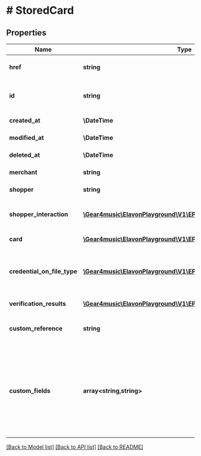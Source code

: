 # # StoredCard

## Properties

Name | Type | Description | Notes
------------ | ------------- | ------------- | -------------
**href** | **string** | StoredCard [Resource URL](#section/Overview/Values) (self link). | [optional] [readonly]
**id** | **string** | StoredCard [Resource ID](#section/Overview/Values) assigned by server. | [optional] [readonly]
**created_at** | **\DateTime** | Creation timestamp. | [optional] [readonly]
**modified_at** | **\DateTime** | Modification timestamp. | [optional] [readonly]
**deleted_at** | **\DateTime** | Deletion timestamp. | [optional] [readonly]
**merchant** | **string** | Merchant [Resource URL](#section/Overview/Values) | [optional] [readonly]
**shopper** | **string** | Shopper [Resource URL](#section/Overview/Values) | [optional] [readonly]
**shopper_interaction** | [**\Gear4music\ElavonPlayground\V1\EPG\Model\ShopperInteraction**](ShopperInteraction.md) | Shopper interaction, defaults to &#39;ecommerce&#39; | [optional]
**card** | [**\Gear4music\ElavonPlayground\V1\EPG\Model\Card**](Card.md) | Card details | [optional] [readonly]
**credential_on_file_type** | [**\Gear4music\ElavonPlayground\V1\EPG\Model\CredentialOnFileType**](CredentialOnFileType.md) | Credential on file type, used with cards in a wallet, defaults to &#39;unScheduled&#39; | [optional]
**verification_results** | [**\Gear4music\ElavonPlayground\V1\EPG\Model\VerificationResults**](VerificationResults.md) |  | [optional] [readonly]
**custom_reference** | **string** | Optional reference provided by the merchant | [optional]
**custom_fields** | **array<string,string>** | Custom fields, an object containing arbitrary string values.  Field names and values must not exceed 64 and 1024 characters, respectively. | [optional]

[[Back to Model list]](../../README.md#models) [[Back to API list]](../../README.md#endpoints) [[Back to README]](../../README.md)
